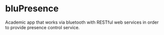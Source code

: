 # bluPresence
Academic app that works via bluetooth with RESTful web services in order to provide presence control service.
